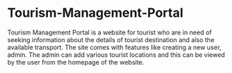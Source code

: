# Tourism-Management-Portal
Tourism Management Portal is a website for tourist who are in need of seeking information about the details of tourist destination and also the available transport. The site comes with features like creating a new user, admin. The admin can add various tourist locations and this can be viewed by the user from the homepage of the website. 
